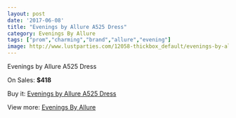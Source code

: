 ```yaml
---
layout: post
date: '2017-06-08'
title: "Evenings by Allure A525 Dress"
category: Evenings By Allure
tags: ["prom","charming","brand","allure","evening"]
image: http://www.lustparties.com/12058-thickbox_default/evenings-by-allure-a525-dress.jpg
---
```

Evenings by Allure A525 Dress

On Sales: **$418**
<a href="https://www.lustparties.com/en/evenings-by-allure/4381-evenings-by-allure-a525-dress.html"><amp-img layout="responsive" width="600" height="600" src="//www.lustparties.com/12058-thickbox_default/evenings-by-allure-a525-dress.jpg" alt="Evenings by Allure A525 Dress 0" /></a>
<a href="https://www.lustparties.com/en/evenings-by-allure/4381-evenings-by-allure-a525-dress.html"><amp-img layout="responsive" width="600" height="600" src="//www.lustparties.com/12059-thickbox_default/evenings-by-allure-a525-dress.jpg" alt="Evenings by Allure A525 Dress 1" /></a>

Buy it: [Evenings by Allure A525 Dress](https://www.lustparties.com/en/evenings-by-allure/4381-evenings-by-allure-a525-dress.html "Evenings by Allure A525 Dress")

View more: [Evenings By Allure](https://www.lustparties.com/en/23-evenings-by-allure "Evenings By Allure")
